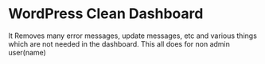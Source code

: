 # WordPress Clean Dashboard

It Removes many error messages, update messages, etc and various things which are not needed in the dashboard.
This all does for non admin user(name)

